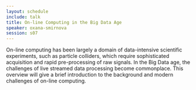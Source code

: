 ```yaml
---
layout: schedule
include: talk
title: On-line Computing in the Big Data Age
speaker: oxana-smirnova
session: s07
---
```


On-line computing has been largely a domain of data-intensive scientific
experiments, such as particle colliders, which require sophisticated acquisition
and rapid pre-processing of raw signals. In the Big Data age, the challenges of
live streamed data processing become commonplace. This overview will give a
brief introduction to the background and modern challenges of on-line computing.
